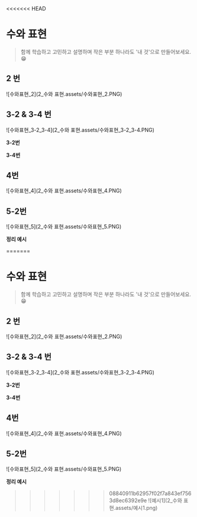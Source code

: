 <<<<<<< HEAD
# 수와 표현

> 함께 학습하고 고민하고 설명하며 작은 부분 하나라도 '내 것'으로 만들어보세요. 😁



## 2 번

![수와표현_2](2_수와 표현.assets/수와표현_2.PNG)




## 3-2 & 3-4 번

![수와표현_3-2_3-4](2_수와 표현.assets/수와표현_3-2_3-4.PNG)

**3-2번**



**3-4번**



## 4번

![수와표현_4](2_수와 표현.assets/수와표현_4.PNG)






## 5-2번

![수와표현_5](2_수와 표현.assets/수와표현_5.PNG)






**정리 예시**

=======
# 수와 표현

> 함께 학습하고 고민하고 설명하며 작은 부분 하나라도 '내 것'으로 만들어보세요. 😁



## 2 번

![수와표현_2](2_수와 표현.assets/수와표현_2.PNG)




## 3-2 & 3-4 번

![수와표현_3-2_3-4](2_수와 표현.assets/수와표현_3-2_3-4.PNG)

**3-2번**



**3-4번**



## 4번

![수와표현_4](2_수와 표현.assets/수와표현_4.PNG)






## 5-2번

![수와표현_5](2_수와 표현.assets/수와표현_5.PNG)






**정리 예시**

>>>>>>> 08840911b62957f02f7a843ef7563d8ec6392e9e
![예시1](2_수와 표현.assets/예시1.png)